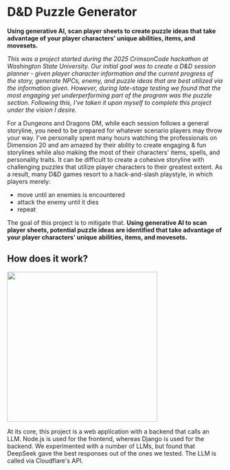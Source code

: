 # D&D Puzzle Generator
**Using generative AI, scan player sheets to create puzzle ideas that take advantage of your player characters' unique abilities, items, and movesets.**

*This was a project started during the 2025 CrimsonCode hackathon at Washington State University. Our initial goal was to create a D&D session planner - given player character information and the current progress of the story, generate NPCs, enemy, and puzzle ideas that are best utilized via the information given. However, during late-stage testing we found that the most engaging yet underperforming part of the program was the puzzle section. Following this, I've taken it upon myself to complete this project under the vision I desire.*

For a Dungeons and Dragons DM, while each session follows a general storyline, you need to be prepared for whatever scenario players may throw your way. I've personally spent many hours watching the professionals on Dimension 20 and am amazed by their ability to create engaging & fun storylines while also making the most of their characters' items, spells, and personality traits. It can be difficult to create a cohesive storyline with challenging puzzles that utilize player characters to their greatest extent. As a result, many D&D games resort to a hack-and-slash playstyle, in which players merely:
- move until an enemies is encountered
- attack the enemy until it dies
- repeat

The goal of this project is to mitigate that. **Using generative AI to scan player sheets, potential puzzle ideas are identified that take advantage of your player characters' unique abilities, items, and movesets.**

## How does it work?
<img src="https://github.com/user-attachments/assets/bb576ad7-ad2a-4b66-9e96-1b371cad398d" width="350">

At its core, this project is a web application with a backend that calls an LLM.
Node.js is used for the frontend, whereas Django is used for the backend.
We experimented with a number of LLMs, but found that DeepSeek gave the best responses out of the ones we tested. The LLM is called via Cloudflare's API.

